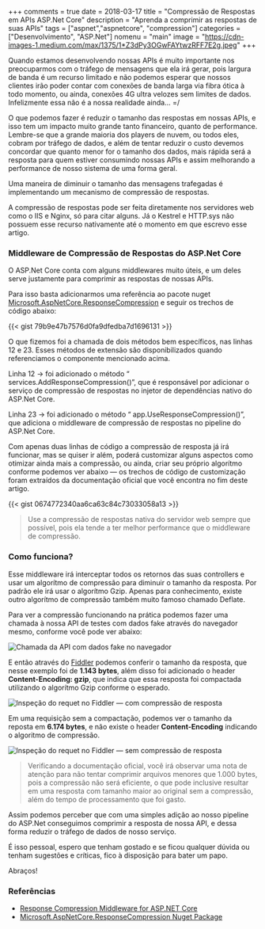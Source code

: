+++
comments = true
date = 2018-03-17
title = "Compressão de Respostas em APIs ASP.Net Core"
description = "Aprenda a comprimir as respostas de suas APIs"
tags = ["aspnet","aspnetcore", "compression"]
categories = ["Desenvolvimento", "ASP.Net"]
nomenu = "main"
image = "https://cdn-images-1.medium.com/max/1375/1*Z3dPy3OGwFAYtwzRFF7E2g.jpeg"
+++

Quando estamos desenvolvendo nossas APIs é muito importante nos preocuparmos com o tráfego de mensagens que ela irá gerar, pois largura de banda é um recurso limitado e não podemos esperar que nossos clientes irão poder contar com conexões de banda larga via fibra ótica à todo momento, ou ainda, conexões 4G ultra velozes sem limites de dados. Infelizmente essa não é a nossa realidade ainda... =/

O que podemos fazer é reduzir o tamanho das respostas em nossas APIs, e isso tem um impacto muito grande tanto financeiro, quanto de performance. Lembre-se que a grande maioria dos players de nuvem, ou todos eles, cobram por tráfego de dados, e além de tentar reduzir o custo devemos concordar que quanto menor for o tamanho dos dados, mais rápida será a resposta para quem estiver consumindo nossas APIs e assim melhorando a performance de nosso sistema de uma forma geral.

Uma maneira de diminuir o tamanho das mensagens trafegadas é implementando um mecanismo de compressão de respostas.

A compressão de respostas pode ser feita diretamente nos servidores web como o IIS e Nginx, só para citar alguns. Já o Kestrel e HTTP.sys não possuem esse recurso nativamente até o momento em que escrevo esse artigo.

### Middleware de Compressão de Respostas do ASP.Net Core

O ASP.Net Core conta com alguns middlewares muito úteis, e um deles serve justamente para comprimir as respostas de nossas APIs.

Para isso basta adicionarmos uma referência ao pacote nuget [Microsoft.AspNetCore.ResponseCompression](https://www.nuget.org/packages/Microsoft.AspNetCore.ResponseCompression/) e seguir os trechos de código abaixo:

{{< gist 79b9e47b7576d0fa9dfedba7d1696131 >}}

O que fizemos foi a chamada de dois métodos bem específicos, nas linhas 12 e 23. Esses métodos de extensão são disponibilizados quando referenciamos o componente mencionado acima.

Linha 12 → foi adicionado o método “ services.AddResponseCompression()”, que é responsável por adicionar o serviço de compressão de respostas no injetor de dependências nativo do ASP.Net Core.

Linha 23 → foi adicionado o método “ app.UseResponseCompression()”, que adiciona o middleware de compressão de respostas no pipeline do ASP.Net Core.

Com apenas duas linhas de código a compressão de resposta já irá funcionar, mas se quiser ir além, poderá customizar alguns aspectos como otimizar ainda mais a compressão, ou ainda, criar seu próprio algorítmo conforme podemos ver abaixo — os trechos de código de customização foram extraídos da documentação oficial que você encontra no fim deste artigo.

{{< gist 0674772340aa6ca63c84c73033058a13 >}}
 
 > Use a compressão de respostas nativa do servidor web sempre que possível, pois ela tende a ter melhor performance que o middleware de compressão.

### Como funciona?

Esse middleware irá interceptar todos os retornos das suas controllers e usar um algorítmo de compressão para diminuir o tamanho da resposta. Por padrão ele irá usar o algorítmo Gzip. Apenas para conhecimento, existe outro algorítmo de compressão também muito famoso chamado Deflate.

Para ver a compressão funcionando na prática podemos fazer uma chamada à nossa API de testes com dados fake através do navegador mesmo, conforme você pode ver abaixo:

![Chamada da API com dados fake no navegador](https://cdn-images-1.medium.com/max/2634/1*zSJSD3MkEe6ZGNxVKVsXgQ.png)

E então através do [Fiddler](https://www.telerik.com/fiddler) podemos conferir o tamanho da resposta, que nesse exemplo foi de **1.143 bytes**, além disso foi adicionado o header **Content-Encoding: gzip**, que indica que essa resposta foi compactada utilizando o algorítmo Gzip conforme o esperado.

![Inspeção do requet no Fiddler — com compressão de resposta](https://cdn-images-1.medium.com/max/2962/1*O8-lOT83hCTYyNviufu9eQ.png)

Em uma requisição sem a compactação, podemos ver o tamanho da reposta em **6.174 bytes**, e não existe o header **Content-Encoding** indicando o algoritmo de compressão.

![Inspeção do requet no Fiddler — sem compressão de resposta](https://cdn-images-1.medium.com/max/2962/1*qceb2488K9SLfVtqKl5ghw.png)

> Verificando a documentação oficial, você irá observar uma nota de atenção para não tentar comprimir arquivos menores que 1.000 bytes, pois a compressão não será eficiente, o que pode inclusive resultar em uma resposta com tamanho maior ao original sem a compressão, além do tempo de processamento que foi gasto.

Assim podemos perceber que com uma simples adição ao nosso pipeline do ASP.Net conseguimos comprimir a resposta de nossa API, e dessa forma reduzir o tráfego de dados de nosso serviço.

É isso pessoal, espero que tenham gostado e se ficou qualquer dúvida ou tenham sugestões e críticas, fico à disposição para bater um papo.

Abraços!

### Referências

* [Response Compression Middleware for ASP.NET Core](https://docs.microsoft.com/en-us/aspnet/core/performance/response-compression?tabs=aspnetcore2x)
* [Microsoft.AspNetCore.ResponseCompression Nuget Package](https://www.nuget.org/packages/Microsoft.AspNetCore.ResponseCompression/)
